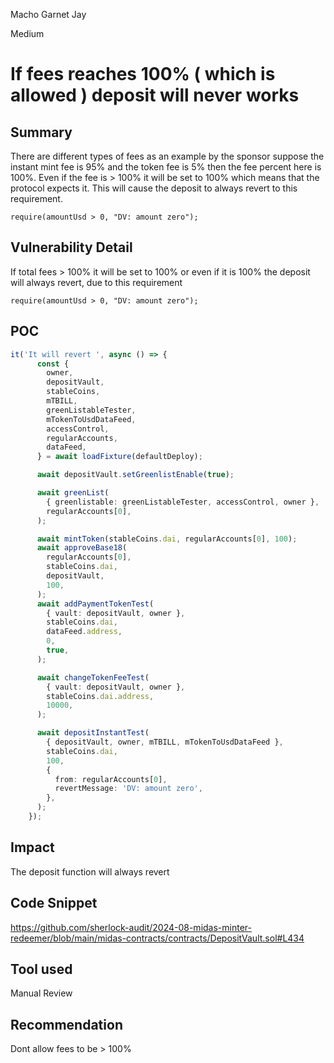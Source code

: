 Macho Garnet Jay

Medium

# If fees reaches 100% ( which is allowed ) deposit will never works

## Summary
There are different types of fees as an example by the sponsor suppose the instant mint fee is 95% and the token fee is 5% then the fee percent here is 100%. Even if the fee is > 100% it will be set to 100% which means that the protocol expects it. This will cause the deposit to always revert to this requirement.

```solidity
require(amountUsd > 0, "DV: amount zero");
```
## Vulnerability Detail
If total fees > 100% it will be set to 100% or even if it is 100% the deposit will always revert, due to this requirement
```solidity
require(amountUsd > 0, "DV: amount zero");
```

## POC
```typescript
it('It will revert ', async () => {
      const {
        owner,
        depositVault,
        stableCoins,
        mTBILL,
        greenListableTester,
        mTokenToUsdDataFeed,
        accessControl,
        regularAccounts,
        dataFeed,
      } = await loadFixture(defaultDeploy);

      await depositVault.setGreenlistEnable(true);

      await greenList(
        { greenlistable: greenListableTester, accessControl, owner },
        regularAccounts[0],
      );

      await mintToken(stableCoins.dai, regularAccounts[0], 100);
      await approveBase18(
        regularAccounts[0],
        stableCoins.dai,
        depositVault,
        100,
      );
      await addPaymentTokenTest(
        { vault: depositVault, owner },
        stableCoins.dai,
        dataFeed.address,
        0,
        true,
      );

      await changeTokenFeeTest(
        { vault: depositVault, owner },
        stableCoins.dai.address,
        10000,
      );

      await depositInstantTest(
        { depositVault, owner, mTBILL, mTokenToUsdDataFeed },
        stableCoins.dai,
        100,
        {
          from: regularAccounts[0],
          revertMessage: 'DV: amount zero',
        },
      );
    });
```

## Impact

The deposit function will always revert

## Code Snippet

https://github.com/sherlock-audit/2024-08-midas-minter-redeemer/blob/main/midas-contracts/contracts/DepositVault.sol#L434

## Tool used

Manual Review

## Recommendation
Dont allow fees to be > 100%